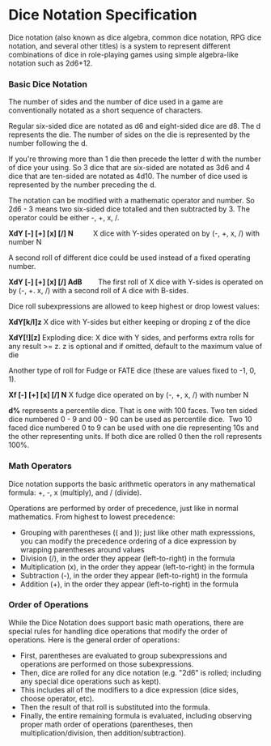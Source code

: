 # Dice Notation Specification
Dice notation (also known as dice algebra, common dice notation, RPG dice notation, and several other titles) is a system to represent different combinations of dice in role-playing games using simple algebra-like notation such as 2d6+12.

### Basic Dice Notation
The number of sides and the number of dice used in a game are conventionally notated as a short sequence of characters.

Regular six-sided dice are notated as d6 and eight-sided dice are d8. The d represents the die. The number of sides on the die is represented by the number following the d.

If you're throwing more than 1 die then precede the letter d with the number of dice your using. So 3 dice that are six-sided are notated as 3d6 and 4 dice that are ten-sided are notated as 4d10. The number of dice used is represented by the number preceding the d.

The notation can be modified with a mathematic operator and number. So 2d6 - 3 means two six-sided dice totalled and then subtracted by 3. The operator could be either -, +, x, /.

__XdY [-] [+] [x] [/] N__          X dice with Y-sides operated on by (-, +, x, /) with number N

A second roll of different dice could be used instead of a fixed operating number.

__XdY [-] [+] [x] [/] AdB__        The first roll of X dice with Y-sides is operated on by (-, +. x, /) with a second roll of A dice with B-sides.

Dice roll subexpressions are allowed to keep highest or drop lowest values:

__XdY[k/l]z__                      X dice with Y-sides but either keeping or droping z of the dice

__XdY[!][z]__                      Exploding dice: X dice with Y sides, and performs extra rolls for any result >= z. z is optional and if omitted, default to the maximum value of die

Another type of roll for Fudge or FATE dice (these are values fixed to -1, 0, 1).

__Xf [-] [+] [x] [/] N__           X fudge dice operated on by (-, +, x, /) with number N

__d%__ represents a percentile dice. That is one with 100 faces. Two ten sided dice numbered 0 - 9 and 00 - 90 can be used as percentile dice.  Two 10 faced dice numbered 0 to 9 can be used with one die representing 10s and the other representing units. If both dice are rolled 0 then the roll represents 100%.

### Math Operators 
Dice notation supports the basic arithmetic operators in any mathematical formula: +, -, x (multiply), and / (divide).

Operations are performed by order of precedence, just like in normal mathematics. From highest to lowest precedence: 
* Grouping with parentheses (( and )); just like other math expresssions, you can modify the precedence ordering of a dice expression by wrapping parentheses around values 
* Division (/), in the order they appear (left-to-right) in the formula 
* Multiplication (x), in the order they appear (left-to-right) in the formula 
* Subtraction (-), in the order they appear (left-to-right) in the formula 
* Addition (+), in the order they appear (left-to-right) in the formula 

### Order of Operations 
While the Dice Notation does support basic math operations, there are special rules for handling dice operations that modify the order of operations. Here is the general order of operations: 
* First, parentheses are evaluated to group subexpressions and operations are performed on those subexpressions.
* Then, dice are rolled for any dice notation (e.g. "2d6" is rolled; including any special dice operations such as kept).
* This includes all of the modifiers to a dice expression (dice sides, choose operator, etc).
* Then the result of that roll is substituted into the formula. 
* Finally, the entire remaining formula is evaluated, including observing proper math order of operations (parentheses, then multiplication/division, then addition/subtraction). 
